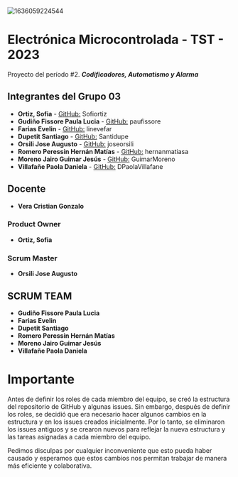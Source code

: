 ![1636059224544](https://github.com/ISPC-TST-ELECTRONICA-MICROCONTROLADA/proyecto-2-grupo-03/assets/86580762/e4bb6ff9-0bb5-441d-a98f-a4a6a53577e6)

# Electrónica Microcontrolada - TST - 2023

Proyecto del período #2. ***Codificadores, Automatismo y Alarma***

## Integrantes del Grupo 03

+ **Ortiz, Sofia** - [GitHub:](https://github.com/Sofiortiz) Sofiortiz
+ **Gudiño Fissore Paula Lucia** - [GitHub:](https://github.com/paufissore) paufissore     
+ **Farias Evelin** - [GitHub:](https://github.com/linevefar) linevefar
+ **Dupetit Santiago** - [GitHub:](https://github.com/Santidupe) Santidupe
+ **Orsili Jose Augusto** - [GitHub:](https://github.com/joseorsili) joseorsili
+ **Romero Peressin Hernán Matías** - [GitHub:](https://github.com/hernanmatiasar) hernanmatiasa
+ **Moreno Jairo Guimar Jesús** - [GitHub:](https://github.com/GuimarMoreno) GuimarMoreno
+ **Villafañe Paola Daniela** - [GitHub:](https://github.com/DPaolaVillafane) DPaolaVillafane

## Docente 

+ **Vera Cristian Gonzalo**  

### Product Owner
+ **Ortiz, Sofia**

### Scrum Master
+ **Orsili Jose Augusto**

## SCRUM TEAM
+ **Gudiño Fissore Paula Lucia**     
+ **Farias Evelin**
+ **Dupetit Santiago**
+ **Romero Peressin Hernán Matías**
+ **Moreno Jairo Guimar Jesús**
+ **Villafañe Paola Daniela**

# Importante

Antes de definir los roles de cada miembro del equipo, se creó la estructura del repositorio de GitHub y algunas issues. Sin embargo, después de definir los roles, se decidió que era necesario hacer algunos cambios en la estructura y en los issues creados inicialmente. Por lo tanto, se eliminaron los issues antiguos y se crearon nuevos para reflejar la nueva estructura y las tareas asignadas a cada miembro del equipo.

Pedimos disculpas por cualquier inconveniente que esto pueda haber causado y esperamos que estos cambios nos permitan trabajar de manera más eficiente y colaborativa.


